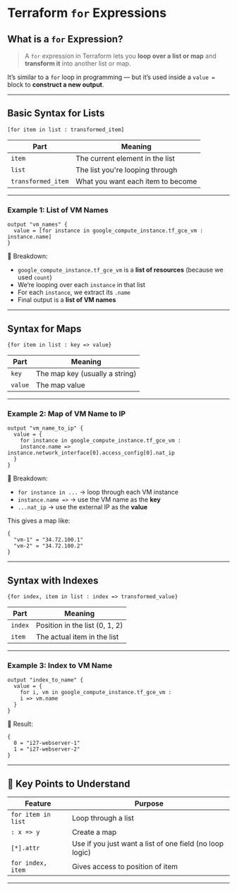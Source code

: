 # Terraform `for` Expressions 

## What is a `for` Expression?

> A `for` expression in Terraform lets you **loop over a list or map** and **transform it** into another list or map.

It’s similar to a `for` loop in programming — but it’s used inside a `value =` block to **construct a new output**.

---

## Basic Syntax for Lists

```hcl
[for item in list : transformed_item]
```

| Part               | Meaning                           |
| ------------------ | --------------------------------- |
| `item`             | The current element in the list   |
| `list`             | The list you're looping through   |
| `transformed_item` | What you want each item to become |

---

### Example 1: List of VM Names

```hcl
output "vm_names" {
  value = [for instance in google_compute_instance.tf_gce_vm : instance.name]
}
```

🧩 Breakdown:

* `google_compute_instance.tf_gce_vm` is a **list of resources** (because we used `count`)
* We’re looping over each `instance` in that list
* For each `instance`, we extract its `.name`
* Final output is a **list of VM names**

---

## Syntax for Maps

```hcl
{for item in list : key => value}
```

| Part    | Meaning                        |
| ------- | ------------------------------ |
| `key`   | The map key (usually a string) |
| `value` | The map value                  |

---

### Example 2: Map of VM Name to IP

```hcl
output "vm_name_to_ip" {
  value = {
    for instance in google_compute_instance.tf_gce_vm :
    instance.name => instance.network_interface[0].access_config[0].nat_ip
  }
}
```

🧩 Breakdown:

* `for instance in ...` → loop through each VM instance
* `instance.name =>` → use the VM name as the **key**
* `...nat_ip` → use the external IP as the **value**

This gives a map like:

```hcl
{
  "vm-1" = "34.72.100.1"
  "vm-2" = "34.72.100.2"
}
```

---

## Syntax with Indexes

```hcl
{for index, item in list : index => transformed_value}
```

| Part    | Meaning                        |
| ------- | ------------------------------ |
| `index` | Position in the list (0, 1, 2) |
| `item`  | The actual item in the list    |

---

### Example 3: Index to VM Name

```hcl
output "index_to_name" {
  value = {
    for i, vm in google_compute_instance.tf_gce_vm :
    i => vm.name
  }
}
```

🧩 Result:

```hcl
{
  0 = "i27-webserver-1"
  1 = "i27-webserver-2"
}
```

---

## 🧪 Key Points to Understand

| Feature            | Purpose                                                  |
| ------------------ | -------------------------------------------------------- |
| `for item in list` | Loop through a list                                      |
| `: x => y`         | Create a map                                             |
| `[*].attr`         | Use if you just want a list of one field (no loop logic) |
| `for index, item`  | Gives access to position of item                         |

---